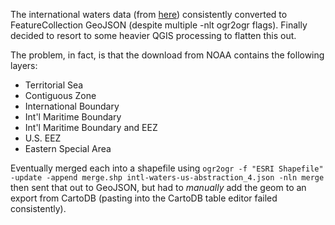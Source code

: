 The international waters data (from [here](http://www.nauticalcharts.noaa.gov/csdl/mbound.htm)) consistently converted to FeatureCollection GeoJSON (despite multiple -nlt ogr2ogr flags). Finally decided to resort to some heavier QGIS processing to flatten this out.

The problem, in fact, is that the download from NOAA contains the following layers:

* Territorial Sea
* Contiguous Zone
* International Boundary
* Int'l Maritime Boundary
* Int'l Maritime Boundary and EEZ
* U.S. EEZ
* Eastern Special Area

Eventually merged each into a shapefile using `ogr2ogr -f "ESRI Shapefile" -update -append merge.shp intl-waters-us-abstraction_4.json -nln merge` then sent that out to GeoJSON, but had to *manually* add the geom to an export from CartoDB (pasting into the CartoDB table editor failed consistently).